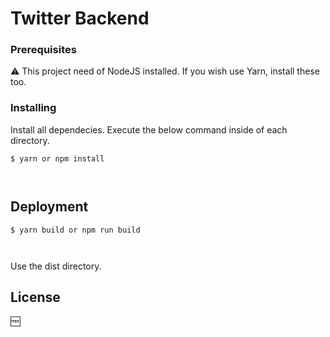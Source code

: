 # Twitter Backend

### Prerequisites

:warning: This project need of NodeJS installed. If you wish use Yarn, install these too.

### Installing

Install all dependecies. Execute the below command inside of each directory.

```
$ yarn or npm install



```

## Deployment

```
$ yarn build or npm run build



```

Use the dist directory.

## License

:free:
